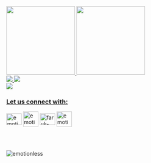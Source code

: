 
<div>
  <a href="https://github.com/emotionless">
  <img height="180em" src="https://github-readme-stats.vercel.app/api?username=emotionless&show_icons=true&theme=dark&include_all_commits=true&count_private=true"/>
  <img height="180em" src="https://github-readme-stats.vercel.app/api/top-langs/?username=emotionless&layout=compact&langs_count=7&theme=dark"/>
  <!--<img height="180em" src="https://github-readme-streak-stats.herokuapp.com/?user=emotionless&layout=compact&langs_count=7&theme=dark"/> -->
 </div>

<div>
  <img src="https://github-profile-trophy.vercel.app/?username=emotionless&row=2&column=3&theme=dark" />
  <img src="https://github-readme-streak-stats.herokuapp.com/?user=emotionless&theme=dark" />
</div>

<div>
  <img src="https://leetcode-badge-showcase.vercel.app/api?username=emotionless&theme=dark&filter=submission&border=border&animated=true" />
</div>

<h3 align="left">Let us connect with:</h3>

<p align="left">
<a href="https://linkedin.com/in/emotionless" target="blank"><img align="center" src="https://raw.githubusercontent.com/rahuldkjain/github-profile-readme-generator/master/src/images/icons/Social/linked-in-alt.svg" alt="emotionless" height="30" width="40" /></a>
<a href="https://facebook.com/emotionless.milon" target="blank"><img align="center" src="https://upload.wikimedia.org/wikipedia/en/0/04/Facebook_f_logo_%282021%29.svg" alt="emotionless.milon" height="40" width="40" /></a>
<a href="https://stackoverflow.com/users/10829805/faruk-hossain" target="blank"><img align="center" src="https://upload.wikimedia.org/wikipedia/commons/e/ef/Stack_Overflow_icon.svg" alt="faruk-hossain" height="30" width="40" /></a>
<a href="https://leetcode.com/emotionless" target="blank"><img align="center" src="https://upload.wikimedia.org/wikipedia/commons/0/0a/LeetCode_Logo_black_with_text.svg" alt="emotionless" height="40" width="40" /></a>

</p>
  
</br>
</br>

<p align="left"> <img src="https://komarev.com/ghpvc/?username=emotionless&label=Profile%20views&color=0e75b6&style=flat" alt="emotionless" /> </p>
